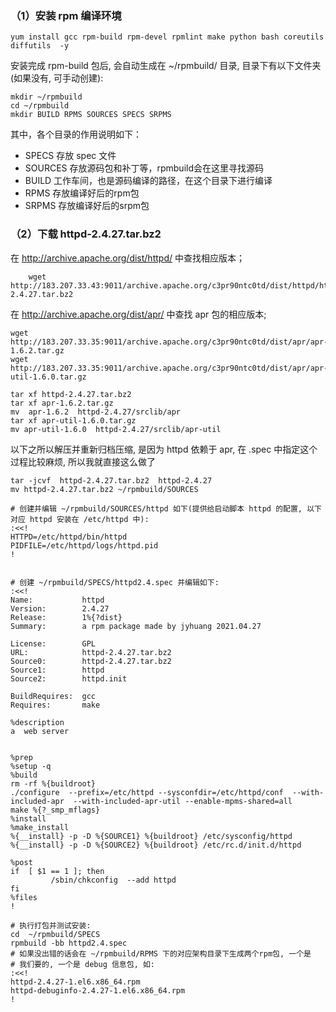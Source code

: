### （1）安装 rpm 编译环境
```shell
yum install gcc rpm-build rpm-devel rpmlint make python bash coreutils diffutils  -y
```

安装完成 rpm-build 包后, 会自动生成在 ~/rpmbuild/ 目录, 目录下有以下文件夹(如果没有, 可手动创建):
```shell
mkdir ~/rpmbuild
cd ~/rpmbuild
mkdir BUILD RPMS SOURCES SPECS SRPMS
```

其中，各个目录的作用说明如下：
- SPECS 存放 spec 文件
- SOURCES   存放源码包和补丁等，rpmbuild会在这里寻找源码
- BUILD     工作车间，也是源码编译的路径，在这个目录下进行编译
- RPMS      存放编译好后的rpm包
- SRPMS     存放编译好后的srpm包

### （2）下载 httpd-2.4.27.tar.bz2
在 http://archive.apache.org/dist/httpd/ 中查找相应版本；
```shell
    wget http://183.207.33.43:9011/archive.apache.org/c3pr90ntc0td/dist/httpd/httpd-2.4.27.tar.bz2
```
在 http://archive.apache.org/dist/apr/ 中查找 apr 包的相应版本;
```shell
wget http://183.207.33.35:9011/archive.apache.org/c3pr90ntc0td/dist/apr/apr-1.6.2.tar.gz
wget http://183.207.33.35:9011/archive.apache.org/c3pr90ntc0td/dist/apr/apr-util-1.6.0.tar.gz
```


```shell
tar xf httpd-2.4.27.tar.bz2
tar xf apr-1.6.2.tar.gz
mv  apr-1.6.2  httpd-2.4.27/srclib/apr
tar xf apr-util-1.6.0.tar.gz
mv apr-util-1.6.0  httpd-2.4.27/srclib/apr-util
```

以下之所以解压并重新归档压缩, 是因为 httpd 依赖于 apr, 在 .spec 中指定这个过程比较麻烦, 所以我就直接这么做了
```shell
tar -jcvf  httpd-2.4.27.tar.bz2  httpd-2.4.27
mv httpd-2.4.27.tar.bz2 ~/rpmbuild/SOURCES
```

```shell
# 创建并编辑 ~/rpmbuild/SOURCES/httpd 如下(提供给启动脚本 httpd 的配置, 以下对应 httpd 安装在 /etc/httpd 中):
:<<!
HTTPD=/etc/httpd/bin/httpd
PIDFILE=/etc/httpd/logs/httpd.pid
!


# 创建 ~/rpmbuild/SPECS/httpd2.4.spec 并编辑如下:
:<<!
Name:           httpd
Version:        2.4.27
Release:        1%{?dist}
Summary:        a rpm package made by jyhuang 2021.04.27

License:        GPL
URL:            httpd-2.4.27.tar.bz2
Source0:        httpd-2.4.27.tar.bz2
Source1:        httpd
Source2:        httpd.init

BuildRequires:  gcc
Requires:       make

%description
a  web server


%prep
%setup -q
%build
rm -rf %{buildroot}
./configure  --prefix=/etc/httpd --sysconfdir=/etc/httpd/conf  --with-included-apr  --with-included-apr-util --enable-mpms-shared=all
make %{?_smp_mflags}
%install
%make_install
%{__install} -p -D %{SOURCE1} %{buildroot} /etc/sysconfig/httpd
%{__install} -p -D %{SOURCE2} %{buildroot} /etc/rc.d/init.d/httpd

%post
if  [ $1 == 1 ]; then
         /sbin/chkconfig  --add httpd
fi
%files
!

# 执行打包并测试安装:
cd  ~/rpmbuild/SPECS
rpmbuild -bb httpd2.4.spec
# 如果没出错的话会在 ~/rpmbuild/RPMS 下的对应架构目录下生成两个rpm包, 一个是
# 我们要的, 一个是 debug 信息包, 如:
:<<!
httpd-2.4.27-1.el6.x86_64.rpm
httpd-debuginfo-2.4.27-1.el6.x86_64.rpm
!
```
